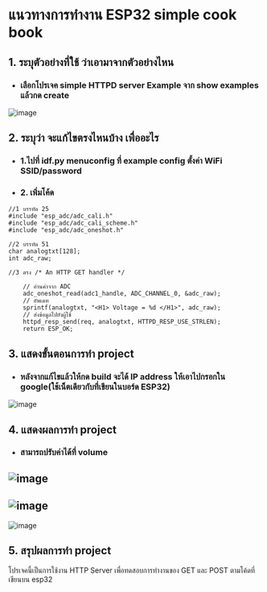 # แนวทางการทำงาน ESP32 simple cook book
## 1. ระบุตัวอย่างที่ใช้ ว่าเอามาจากตัวอย่างไหน
-  ### เลือกโปรเจค simple HTTPD server Example จาก show examples แล้วกด create
![image](https://github.com/user-attachments/assets/b3331fc0-e2cc-49d4-be81-9a23e63931c4)
## 2. ระบุว่า จะแก้ไขตรงไหนบ้าง เพื่ออะไร 
- ### 1.ไปที่ idf.py menuconfig ที่ example config ตั้งค่า WiFi SSID/password
- ### 2. เพิ่มโค้ด 
```
//1 บรรทัด 25
#include "esp_adc/adc_cali.h"
#include "esp_adc/adc_cali_scheme.h"
#include "esp_adc/adc_oneshot.h"

//2 บรรทัด 51
char analogtxt[128];
int adc_raw;

//3 ตรง /* An HTTP GET handler */

    // อ่านค่าจาก ADC
    adc_oneshot_read(adc1_handle, ADC_CHANNEL_0, &adc_raw);
    // อัพเดท
    sprintf(analogtxt, "<H1> Voltage = %d </H1>", adc_raw);
    // ส่งข้อมูลไปยังผู้ใช้
    httpd_resp_send(req, analogtxt, HTTPD_RESP_USE_STRLEN);
    return ESP_OK;

```

## 3. แสดงขั้นตอนการทำ project
- ### หลังจากแก้ไขแล้วให้กด build จะได้ IP address ให้เอาไปกรอกใน google(ใช้เน็ตเดียวกับที่เขียนในบอร์ด ESP32)
![image](https://github.com/user-attachments/assets/db05fc7d-25df-4ac3-8e83-0162cb9f5fff)
## 4. แสดงผลการทำ project
- ### สามารถปรับค่าได้ที่ volume
![image](https://github.com/user-attachments/assets/6e939ea8-41e3-4584-b504-2f957f4a8fcf)
---
![image](https://github.com/user-attachments/assets/93388447-4a93-45a5-bc2f-f5c765154b57)
---
![image](https://github.com/user-attachments/assets/be3371eb-5927-40ec-9583-34cfa5525a04)

## 5. สรุปผลการทำ project 
โปรเจคนี้เป็นการใช้งาน HTTP Server เพื่อทดสอบการทำงานของ GET และ POST ตามโค้ดที่เขียนบน esp32

